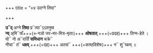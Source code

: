 +++
title = "०४ उदग्ने तिष्ठ"

+++

**उ᳓द्** अग्ने **तिष्ठ** प्र᳓त्या᳓ऽऽतनुष्व  
**न्य्** अ᳙मि᳓त्राँ+++(←नञो जर-मर-मित्र-मृताः)+++ **ओषतात्** +++(=प्रदह)+++ तिग्म-हेते ।  
यो᳓ नो अ᳓रातिँ **समिधान** चक्रे᳓  
नीचा᳓ तं᳓ **धक्ष्य्** +++(=दह)+++ अतसं᳓ +++(=काष्ठविशेषः)+++ न᳓ शु᳓ष्कम् ॥
